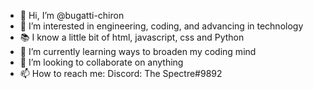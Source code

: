 - 👋 Hi, I’m @bugatti-chiron
- 👀 I’m interested in engineering, coding, and advancing in technology
- 📚 I know a little bit of html, javascript, css and Python
- 🌱 I’m currently learning ways to broaden my coding mind
- 💞️ I’m looking to collaborate on anything
- 📫 How to reach me: Discord: The Spectre#9892

<!---
bugatti-chiron/bugatti-chiron is a ✨ special ✨ repository because its `README.md` (this file) appears on your GitHub profile.
You can click the Preview link to take a look at your changes.
--->
